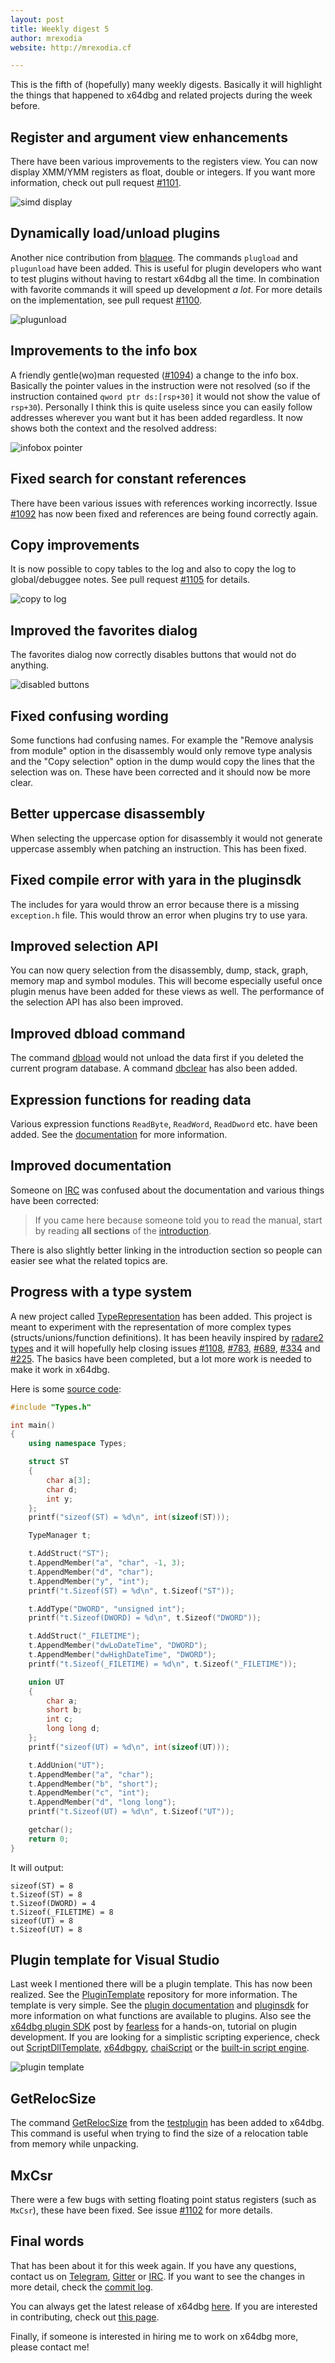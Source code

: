 ```yaml
---
layout: post
title: Weekly digest 5
author: mrexodia
website: http://mrexodia.cf

---
```


This is the fifth of (hopefully) many weekly digests. Basically it will highlight the things that happened to x64dbg and related projects during the week before.

## Register and argument view enhancements

There have been various improvements to the registers view. You can now display XMM/YMM registers as float, double or integers. If you want more information, check out pull request [#1101](https://github.com/x64dbg/x64dbg/pull/1101).

![simd display](https://i.imgur.com/P0MBXPp.png)

## Dynamically load/unload plugins

Another nice contribution from [blaquee](https://github.com/blaquee). The commands `plugload` and `plugunload` have been added. This is useful for plugin developers who want to test plugins without having to restart x64dbg all the time. In combination with favorite commands it will speed up development *a lot*. For more details on the implementation, see pull request [#1100](https://github.com/x64dbg/x64dbg/pull/1100).

![plugunload](https://i.imgur.com/hHCKLts.png)

## Improvements to the info box

A friendly gentle(wo)man requested ([#1094](https://github.com/x64dbg/x64dbg/issues/1094)) a change to the info box. Basically the pointer values in the instruction were not resolved (so if the instruction contained `qword ptr ds:[rsp+30]` it would not show the value of `rsp+30`). Personally I think this is quite useless since you can easily follow addresses wherever you want but it has been added regardless. It now shows both the context and the resolved address:

![infobox pointer](https://i.imgur.com/BB1WoyS.png)

## Fixed search for constant references

There have been various issues with references working incorrectly. Issue [#1092](https://github.com/x64dbg/x64dbg/issues/1092) has now been fixed and references are being found correctly again.

## Copy improvements

It is now possible to copy tables to the log and also to copy the log to global/debuggee notes. See pull request [#1105](https://github.com/x64dbg/x64dbg/pull/1105) for details.

![copy to log](https://i.imgur.com/tYfUjyb.png)

## Improved the favorites dialog

The favorites dialog now correctly disables buttons that would not do anything.

![disabled buttons](https://i.imgur.com/EVw2tIo.png)

## Fixed confusing wording

Some functions had confusing names. For example the "Remove analysis from module" option in the disassembly would only remove type analysis and the "Copy selection" option in the dump would copy the lines that the selection was on. These have been corrected and it should now be more clear.

## Better uppercase disassembly

When selecting the uppercase option for disassembly it would not generate uppercase assembly when patching an instruction. This has been fixed.

## Fixed compile error with yara in the pluginsdk

The includes for yara would throw an error because there is a missing `exception.h` file. This would throw an error when plugins try to use yara.

## Improved selection API

You can now query selection from the disassembly, dump, stack, graph, memory map and symbol modules. This will become especially useful once plugin menus have been added for these views as well. The performance of the selection API has also been improved.

## Improved dbload command

The command [dbload](http://x64dbg.readthedocs.io/en/latest/commands/user-database/dbload.html) would not unload the data first if you deleted the current program database. A command [dbclear](http://x64dbg.readthedocs.io/en/latest/commands/user-database/dbclear.html) has also been added.

## Expression functions for reading data

Various expression functions `ReadByte`, `ReadWord`, `ReadDword` etc. have been added. See the [documentation](http://x64dbg.readthedocs.io/en/latest/introduction/Expression-functions.html#byte-word-dword-qword-ptr) for more information.

## Improved documentation

Someone on [IRC](http://irc.x64dbg.com) was confused about the documentation and various things have been corrected:

> If you came here because someone told you to read the manual, start by reading **all sections** of the [introduction](http://x64dbg.readthedocs.io/en/latest/introduction/index.html).

There is also slightly better linking in the introduction section so people can easier see what the related topics are.

## Progress with a type system

A new project called [TypeRepresentation](https://github.com/x64dbg/TypeRepresentation) has been added. This project is meant to experiment with the representation of more complex types (structs/unions/function definitions). It has been heavily inspired by [radare2 types](https://github.com/radare/radare2/blob/master/doc/types.md) and it will hopefully help closing issues [#1108](https://github.com/x64dbg/x64dbg/issues/1108), [#783](https://github.com/x64dbg/x64dbg/issues/783), [#689](https://github.com/x64dbg/x64dbg/issues/689), [#334](https://github.com/x64dbg/x64dbg/issues/334) and [#225](https://github.com/x64dbg/x64dbg/issues/225). The basics have been completed, but a lot more work is needed to make it work in x64dbg.

Here is some [source code](https://github.com/x64dbg/TypeRepresentation/blob/master/TypeRepresentation/Type.cpp):

```c++
#include "Types.h"

int main()
{
    using namespace Types;

    struct ST
    {
        char a[3];
        char d;
        int y;
    };
    printf("sizeof(ST) = %d\n", int(sizeof(ST)));

    TypeManager t;

    t.AddStruct("ST");
    t.AppendMember("a", "char", -1, 3);
    t.AppendMember("d", "char");
    t.AppendMember("y", "int");
    printf("t.Sizeof(ST) = %d\n", t.Sizeof("ST"));

    t.AddType("DWORD", "unsigned int");
    printf("t.Sizeof(DWORD) = %d\n", t.Sizeof("DWORD"));

    t.AddStruct("_FILETIME");
    t.AppendMember("dwLoDateTime", "DWORD");
    t.AppendMember("dwHighDateTime", "DWORD");
    printf("t.Sizeof(_FILETIME) = %d\n", t.Sizeof("_FILETIME"));

    union UT
    {
        char a;
        short b;
        int c;
        long long d;
    };
    printf("sizeof(UT) = %d\n", int(sizeof(UT)));

    t.AddUnion("UT");
    t.AppendMember("a", "char");
    t.AppendMember("b", "short");
    t.AppendMember("c", "int");
    t.AppendMember("d", "long long");
    printf("t.Sizeof(UT) = %d\n", t.Sizeof("UT"));

    getchar();
    return 0;
}
```

It will output:

```
sizeof(ST) = 8
t.Sizeof(ST) = 8
t.Sizeof(DWORD) = 4
t.Sizeof(_FILETIME) = 8
sizeof(UT) = 8
t.Sizeof(UT) = 8
```

## Plugin template for Visual Studio

Last week I mentioned there will be a plugin template. This has now been realized. See the [PluginTemplate](https://github.com/x64dbg/PluginTemplate) repository for more information. The template is very simple. See the [plugin documentation](http://help.x64dbg.com/en/latest/developers/plugins/index.html) and [pluginsdk](https://github.com/x64dbg/PluginTemplate/tree/master/PluginTemplate/pluginsdk) for more information on what functions are available to plugins. Also see the [x64dbg plugin SDK](http://x64dbg.com/blog/2016/07/30/x64dbg-plugin-sdk.html) post by [fearless](http://www.letthelight.in) for a hands-on, tutorial on plugin development. If you are looking for a simplistic scripting experience, check out [ScriptDllTemplate](https://github.com/x64dbg/ScriptDllTemplate), [x64dbgpy](https://github.com/x64dbg/x64dbgpy), [chaiScript](https://github.com/jdavidberger/chaiScriptPlugin) or the [built-in script engine](http://help.x64dbg.com/en/latest/commands/index.html).

![plugin template](https://i.imgur.com/faUyeHq.png)

## GetRelocSize

The command [GetRelocSize](http://help.x64dbg.com/en/latest/commands/misc/grs.html) from the [testplugin](https://github.com/x64dbg/testplugin) has been added to x64dbg. This command is useful when trying to find the size of a relocation table from memory while unpacking.

## MxCsr

There were a few bugs with setting floating point status registers (such as `MxCsr`), these have been fixed. See issue [#1102](https://github.com/x64dbg/x64dbg/issues/1102) for more details.

## Final words

That has been about it for this week again. If you have any questions, contact us on [Telegram](http://telegram.x64dbg.com), [Gitter](http://gitter.x64dbg.com) or [IRC](http://webchat.freenode.net/?channels=x64dbg). If you want to see the changes in more detail, check the [commit log](https://github.com/x64dbg/x64dbg/commits).

You can always get the latest release of x64dbg [here](http://releases.x64dbg.com). If you are interested in contributing, check out [this page](http://contribute.x64dbg.com).

Finally, if someone is interested in hiring me to work on x64dbg more, please contact me!